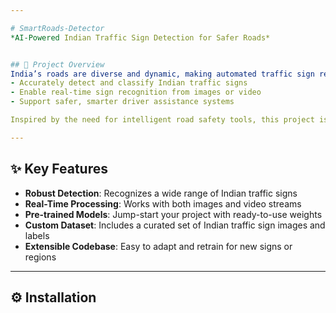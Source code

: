 ```yaml
---

# SmartRoads-Detector  
*AI-Powered Indian Traffic Sign Detection for Safer Roads*  


## 🎯 Project Overview  
India’s roads are diverse and dynamic, making automated traffic sign recognition a real-world challenge. **SmartRoads-Detector** leverages deep learning and computer vision to:  
- Accurately detect and classify Indian traffic signs  
- Enable real-time sign recognition from images or video  
- Support safer, smarter driver assistance systems  

Inspired by the need for intelligent road safety tools, this project is designed for hobbyists, researchers, and developers passionate about smart mobility.

---
```


## ✨ Key Features  
- **Robust Detection**: Recognizes a wide range of Indian traffic signs  
- **Real-Time Processing**: Works with both images and video streams  
- **Pre-trained Models**: Jump-start your project with ready-to-use weights  
- **Custom Dataset**: Includes a curated set of Indian traffic sign images and labels  
- **Extensible Codebase**: Easy to adapt and retrain for new signs or regions  

---

## ⚙️ Installation  
